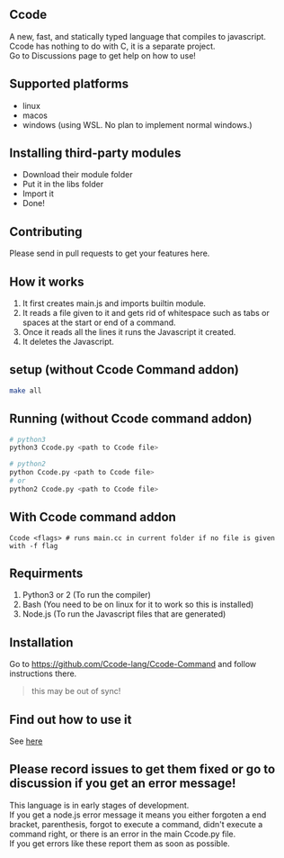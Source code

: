 ## Ccode
A new, fast, and statically typed language that compiles to javascript.  
Ccode has nothing to do with C, it is a separate project.  
Go to Discussions page to get help on how to use!

## Supported platforms
 * linux
 * macos
 * windows (using WSL. No plan to implement normal windows.)
## Installing third-party modules
 * Download their module folder
 * Put it in the libs folder
 * Import it
 * Done!
## Contributing
Please send in pull requests to get your features here.

## How it works
1. It first creates main.js and imports builtin module.
2. It reads a file given to it and gets rid of whitespace such as tabs or spaces at the start or end of a command.
3. Once it reads all the lines it runs the Javascript it created.
4. It deletes the Javascript.
## setup (without Ccode Command addon)
```bash
make all
```
## Running (without Ccode command addon)
```bash
# python3
python3 Ccode.py <path to Ccode file>

# python2
python Ccode.py <path to Ccode file>
# or
python2 Ccode.py <path to Ccode file>
```
## With Ccode command addon
```
Ccode <flags> # runs main.cc in current folder if no file is given with -f flag
```

## Requirments
1. Python3 or 2 (To run the compiler)
2. Bash (You need to be on linux for it to work so this is installed)
3. Node.js (To run the Javascript files that are generated)


## Installation
Go to https://github.com/Ccode-lang/Ccode-Command and follow instructions there.
> this may be out of sync!  

## Find out how to use it
See [here](https://github.com/Ccode-lang/Ccode/wiki/builtins-and-basic-use)
## Please record issues to get them fixed or go to discussion if you get an error message!
This language is in early stages of development.  
If you get a node.js error message it means you either forgoten a end bracket, parenthesis, forgot to execute a command, didn't execute a command right, or there is an error in the main Ccode.py file.  
If you get errors like these report them as soon as possible.  


